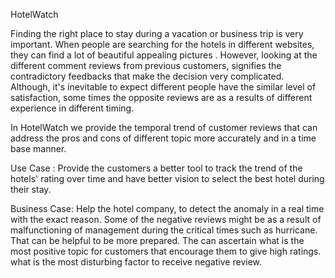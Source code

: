 HotelWatch

Finding the right place to stay during a vacation or business trip is very important. When people are searching for the hotels in different websites, they can find a lot of  beautiful appealing pictures . However, looking at the different comment reviews from previous customers, signifies the contradictory feedbacks that make the decision very complicated. Although,  it's inevitable to expect different people have the similar level of satisfaction, some times the opposite reviews are as a results of  different experience in different timing.

In HotelWatch we provide the temporal trend of customer reviews that can address the pros and cons of different topic more accurately and in a time base manner.

Use Case :
Provide the customers a better tool to track the trend of the hotels' rating over time and have better vision to select the best hotel during their stay.

Business Case:
Help the hotel company, to detect the anomaly in a real time with the exact reason. Some of the negative reviews might be as a result of malfunctioning of management during the critical times such as hurricane. That can be helpful to be more prepared.
The can ascertain what is the most positive topic for customers that encourage them to give high ratings. what is the most disturbing factor to receive negative review.




